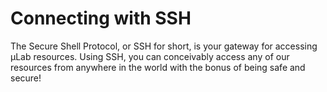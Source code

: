 # Connecting with SSH

The Secure Shell Protocol, or SSH for short, is your gateway for
accessing µLab resources.  Using SSH, you can conceivably access any of
our resources from anywhere in the world with the bonus of being safe
and secure!
